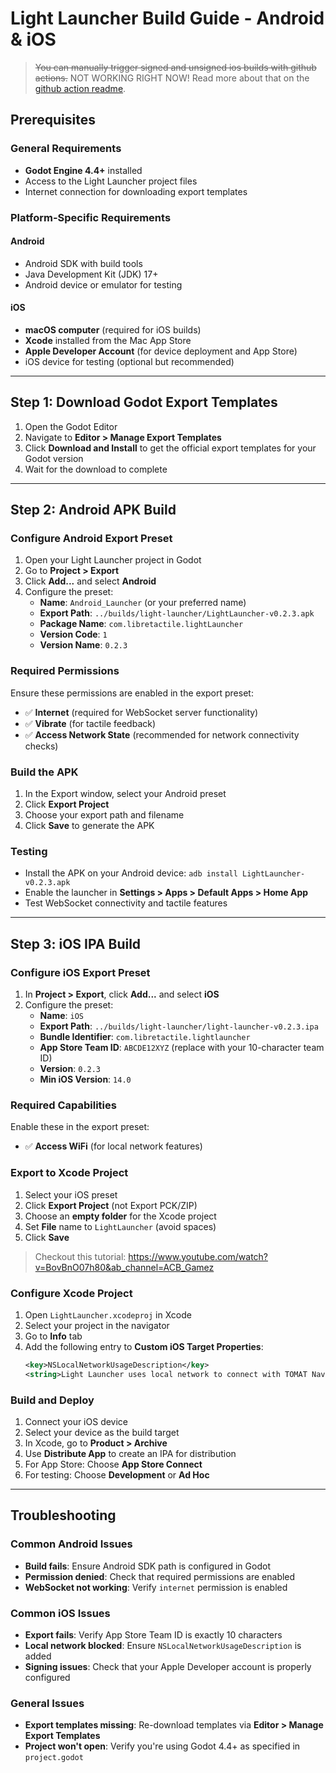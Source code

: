 # Light Launcher Build Guide - Android & iOS


> ~~You can manually trigger signed and unsigned ios builds with github actions.~~ NOT WORKING RIGHT NOW! Read more about that on the [github action readme](build-ios-gha.md).


## Prerequisites

### General Requirements
- **Godot Engine 4.4+** installed
- Access to the Light Launcher project files
- Internet connection for downloading export templates

### Platform-Specific Requirements

#### Android
- Android SDK with build tools
- Java Development Kit (JDK) 17+
- Android device or emulator for testing

#### iOS
- **macOS computer** (required for iOS builds)
- **Xcode** installed from the Mac App Store
- **Apple Developer Account** (for device deployment and App Store)
- iOS device for testing (optional but recommended)

---

## Step 1: Download Godot Export Templates

1. Open the Godot Editor
2. Navigate to **Editor > Manage Export Templates**
3. Click **Download and Install** to get the official export templates for your Godot version
4. Wait for the download to complete

---

## Step 2: Android APK Build

### Configure Android Export Preset

1. Open your Light Launcher project in Godot
2. Go to **Project > Export**
3. Click **Add...** and select **Android**
4. Configure the preset:
   - **Name**: `Android_Launcher` (or your preferred name)
   - **Export Path**: `../builds/light-launcher/LightLauncher-v0.2.3.apk`
   - **Package Name**: `com.libretactile.lightLauncher`
   - **Version Code**: `1`
   - **Version Name**: `0.2.3`

### Required Permissions
Ensure these permissions are enabled in the export preset:
- ✅ **Internet** (required for WebSocket server functionality)
- ✅ **Vibrate** (for tactile feedback)
- ✅ **Access Network State** (recommended for network connectivity checks)

### Build the APK

1. In the Export window, select your Android preset
2. Click **Export Project**
3. Choose your export path and filename
4. Click **Save** to generate the APK

### Testing
- Install the APK on your Android device: `adb install LightLauncher-v0.2.3.apk`
- Enable the launcher in **Settings > Apps > Default Apps > Home App**
- Test WebSocket connectivity and tactile features

---

## Step 3: iOS IPA Build

### Configure iOS Export Preset

1. In **Project > Export**, click **Add...** and select **iOS**
2. Configure the preset:
   - **Name**: `iOS`
   - **Export Path**: `../builds/light-launcher/light-launcher-v0.2.3.ipa`
   - **Bundle Identifier**: `com.libretactile.lightlauncher`
   - **App Store Team ID**: `ABCDE12XYZ` (replace with your 10-character team ID)
   - **Version**: `0.2.3`
   - **Min iOS Version**: `14.0`

### Required Capabilities
Enable these in the export preset:
- ✅ **Access WiFi** (for local network features)

### Export to Xcode Project

1. Select your iOS preset
2. Click **Export Project** (not Export PCK/ZIP)
3. Choose an **empty folder** for the Xcode project
4. Set **File** name to `LightLauncher` (avoid spaces)
5. Click **Save**

> Checkout this tutorial:  https://www.youtube.com/watch?v=BovBnO07h80&ab_channel=ACB_Gamez

### Configure Xcode Project

1. Open `LightLauncher.xcodeproj` in Xcode
2. Select your project in the navigator
3. Go to **Info** tab
4. Add the following entry to **Custom iOS Target Properties**:
   ```xml
   <key>NSLocalNetworkUsageDescription</key>
   <string>Light Launcher uses local network to connect with TOMAT Navigator and provide tactile feedback for accessible navigation.</string>
   ```

### Build and Deploy

1. Connect your iOS device
2. Select your device as the build target
3. In Xcode, go to **Product > Archive**
4. Use **Distribute App** to create an IPA for distribution
5. For App Store: Choose **App Store Connect**
6. For testing: Choose **Development** or **Ad Hoc**

---

## Troubleshooting

### Common Android Issues
- **Build fails**: Ensure Android SDK path is configured in Godot
- **Permission denied**: Check that required permissions are enabled
- **WebSocket not working**: Verify `internet` permission is enabled

### Common iOS Issues
- **Export fails**: Verify App Store Team ID is exactly 10 characters
- **Local network blocked**: Ensure `NSLocalNetworkUsageDescription` is added
- **Signing issues**: Check that your Apple Developer account is properly configured

### General Issues
- **Export templates missing**: Re-download templates via **Editor > Manage Export Templates**
- **Project won't open**: Verify you're using Godot 4.4+ as specified in `project.godot`
